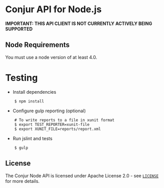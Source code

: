 # Conjur API for Node.js

**IMPORTANT: THIS API CLIENT IS NOT CURRENTLY ACTIVELY BEING SUPPORTED**

## Node Requirements

You must use a node version of at least 4.0.

# Testing

* Install dependencies
```
    $ npm install
```

* Configure gulp reporting (optional)
```
    # To write reports to a file in xunit format
    $ export TEST_REPORTER=xunit-file
    $ export XUNIT_FILE=reports/report.xml
```

* Run jslint and tests
```
    $ gulp
```

## License

The Conjur Node API is licensed under Apache License 2.0 - see [`LICENSE`](LICENSE) for more details.
